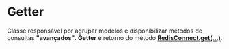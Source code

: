 # Getter

Classe responsável por agrupar modelos e disponibilizar métodos de consultas **"avançados"**. **Getter** é retorno do método **[RedisConnect.get(...)](./redis-connect.md "Veja mais sobre RedisConnect")**.
